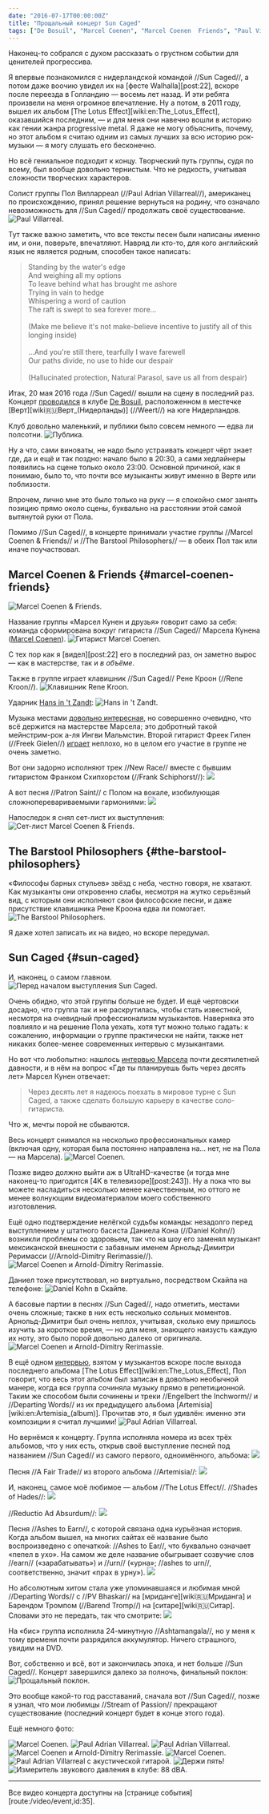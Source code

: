 ```yaml
---
date: "2016-07-17T00:00:00Z"
title: "Прощальный концерт Sun Caged"
tags: ["De Bosuil", "Marcel Coenen", "Marcel Coenen  Friends", "Paul Villarreal", "progressive metal", "Sun Caged", "The Barstool Philosophers", "Верт", "музыка"]
---
```


Наконец-то собрался с духом рассказать о грустном событии для ценителей прогрессива.

Я впервые познакомился с нидерландской командой //Sun Caged//, а потом даже воочию увидел их на [фесте Walhalla][post:22], вскоре после переезда в Голландию — восемь лет назад. И эти ребята произвели на меня огромное впечатление. Ну а потом, в 2011 году, вышел их альбом [The Lotus Effect][wiki:en:The_Lotus_Effect], оказавшийся последним, — и для меня они навечно вошли в историю как гении жанра progressive metal. Я даже не могу объяснить, почему, но этот альбом я считаю одним из самых лучших за всю историю рок-музыки — я могу слушать его бесконечно.

<!--more-->

Но всё гениальное подходит к концу. Творческий путь группы, судя по всему, был вообще довольно тернистым. Что не редкость, учитывая сложности творческих характеров.

Солист группы Пол Вилларреал (//Paul Adrian Villarreal//), американец по происхождению, принял решение вернуться на родину, что означало невозможность для //Sun Caged// продолжать своё существование.
![](img:4.bp.blogspot.com/-L3-s4NiT2L4/V1RAFo8gHeI/AAAAAAAAmVw/ufBrvACf9NYhNpMgM9x7M2HwMILFivwJQCKgB/s1600/dsc02329.picasaweb.jpg:a "Paul Villarreal.")

Тут также важно заметить, что все тексты песен были написаны именно им, и они, поверьте, впечатляют. Навряд ли кто-то, для кого английский язык не является родным, способен такое написать:

> Standing by the water's edge<br>
> And weighing all my options<br>
> To leave behind what has brought me ashore<br>
> Trying in vain to hedge<br>
> Whispering a word of caution<br>
> The raft is swept to sea forever more…<br>
> <br>
> (Make me believe it's not make-believe incentive to justify all of this longing inside)<br>
> <br>
> …And you're still there, tearfully I wave farewell<br>
> Our paths divide, no use to hide our despair<br>
> <br>
> (Hallucinated protection, Natural Parasol, save us all from despair)<br>

Итак, 20 мая 2016 года //Sun Caged// вышли на сцену в последний раз. Концерт [проводился](http://www.debosuil.nl/Definition/Details/586965/588540/9197_sun-caged-farewell-show.aspx) в клубе [De Bosuil](http://www.debosuil.nl/), расположенном в местечке [Верт][wiki:ru:Верт_(Нидерланды)] (//Weert//) на юге Нидерландов.

Клуб довольно маленький, и публики было совсем немного — едва ли полсотни.
![](img:4.bp.blogspot.com/-Zvv31vD_yDg/V1RAFizgr4I/AAAAAAAAmVw/EySxsG8VjAIia2_unOTSJPVkZMG4cST4QCKgB/s1600/dsc02330.picasaweb.jpg:a "Публика.")

Ну а что, сами виноваты, не надо было устраивать концерт чёрт знает где, да и ещё и так поздно: начало было в 20:30, а сами хедлайнеры появились на сцене только около 23:00. Основной причиной, как я понимаю, было то, что почти все музыканты живут именно в Верте или поблизости.

Впрочем, лично мне это было только на руку — я спокойно смог занять позицию прямо около сцены, буквально на расстоянии этой самой вытянутой руки от Пола.

Помимо //Sun Caged//, в концерте принимали участие группы //Marcel Coenen & Friends// и //The Barstool Philosophers// — в обеих Пол так или иначе поучаствовал.

## Marcel Coenen & Friends {#marcel-coenen-friends}

![](img:1.bp.blogspot.com/-bzFGicJUVWY/V1RAFnfGiwI/AAAAAAAAmVw/93NQnzXTcBAPJAEYamq6JdFBdEBNKjZlwCKgB/s1600/dsc02299.picasaweb.jpg:a "Marcel Coenen & Friends.")

Название группы «Марсел Кунен и друзья» говорит само за себя: команда сформирована вокруг гитариста //Sun Caged// Марсела Кунена ([Marcel Coenen](http://marcelcoenen.com/)).
![](img:3.bp.blogspot.com/-8nlyrAvXaFE/V1RAFswobOI/AAAAAAAAmVw/nt2ovnT3NZgmky2VC042fx6RzZn9KYZwACKgB/s1600/dsc02304.picasaweb.jpg:a "Гитарист Marcel Coenen.")

С тех пор как я [видел][post:22] его в последний раз, он заметно вырос — как в мастерстве, так и *в объёме*.

Также в группе играет клавишник //Sun Caged// Рене Кроон (//Rene Kroon//).
![](img:4.bp.blogspot.com/-6j8YU5zoBRg/V1RAFvhm7AI/AAAAAAAAmVw/6k3LTHLpIUkA8jhry8VB3aDGq4s4WprmACKgB/s1600/dsc02317.picasaweb.jpg:a "Клавишник Rene Kroon.")

Ударник [Hans in 't Zandt](http://www.hansintzandt.nl/):
![](img:4.bp.blogspot.com/-IU8bk_ThHOM/V1RAFgy9dOI/AAAAAAAAmVw/J2NQI-yo4qA0iRvoYx5CxU7Bo9t4kejAwCKgB/s1600/dsc02310.picasaweb.jpg:a "Hans in 't Zandt.")

Музыка местами [довольно интересная](https://www.youtube.com/watch?v=liZWxAxXN0k), но совершенно очевидно, что всё держится на мастерстве Марсела; это добротный такой мейнстрим-рок а-ля Ингви Мальмстин. Второй гитарист Фреек Гилен (//Freek Gielen//) [играет](https://www.youtube.com/watch?v=04CaVtrPDmo) неплохо, но в целом его участие в группе не очень заметно.

Вот они задорно исполняют трек //New Race// вместе с бывшим гитаристом Франком Схипхорстом (//Frank Schiphorst//):
![](youtube:4BCEgxzFmzg)

А вот песня //Patron Saint// с Полом на вокале, изобилующая сложноперевариваемыми гармониями:
![](youtube:ijzlCffkp6I)

Напоследок я снял сет-лист их выступления:
![](img:2.bp.blogspot.com/-he3NQj1r7Ks/V1RAFhBhOqI/AAAAAAAAmVw/HHYtOrEv1v4Obn4s02CLAaIwwK72XdynwCKgB/s1600/20160520_225519.picasaweb.jpg:a "Сет-лист Marcel Coenen & Friends.")

## The Barstool Philosophers {#the-barstool-philosophers}

«Философы барных стульев» звёзд с неба, честно говоря, не хватают. Как музыканты они откровенно слабы, несмотря на жутко серьёзный вид, с которым они исполняют свои философские песни, и даже присутствие клавишника Рене Кроона едва ли помогает.
![](img:1.bp.blogspot.com/-Hd7w7Uk9HUs/V1RAFq88b6I/AAAAAAAAmVw/fb_9C-mDp7soo6z_Ux4TQhapJHCPCh4YACKgB/s1600/dsc02337.picasaweb.jpg:a "The Barstool Philosophers.")

Я даже хотел записать их на видео, но вскоре передумал.

## Sun Caged {#sun-caged}

И, наконец, о самом главном.
![](img:3.bp.blogspot.com/-YFflUBKVjk4/V1RAFis-QaI/AAAAAAAAmVw/VlH4UxRPu6c0MorP2tTtaev4iyGAJnlowCKgB/s1600/20160520_230531.picasaweb.jpg:a "Перед началом выступления Sun Caged.")

Очень обидно, что этой группы больше не будет. И ещё чертовски досадно, что группа так и не раскрутилась, чтобы стать известной, несмотря на очевидный профессионализм музыкантов. Наверняка это повлияло и на решение Пола уехать, хотя тут можно только гадать: к сожалению, информации о группе практически не найти, также нет никаких более-менее современных интервью с музыкантами.

Но вот что любопытно: нашлось [интервью Марсела](http://www.sevenstring.org/forum/showpost.php?p=473698&postcount=1) почти десятилетней давности, и в нём на вопрос «Где ты планируешь быть через десять лет» Марсел Кунен отвечает:

> Через десять лет я надеюсь поехать в мировое турне с Sun Caged, а также сделать большую карьеру в качестве соло-гитариста.

Что ж, мечты порой не сбываются.

Весь концерт снимался на несколько профессиональных камер (включая одну, которая была постоянно направлена на… нет, не на Пола — на Марсела).
![](img:3.bp.blogspot.com/-MjeOoLTh8Qc/V1RAFu_xV3I/AAAAAAAAmU8/FMaXrjc_8rQGBkA3LAMBEYGyanvt5jlhwCKgB/s1600/dsc02394.picasaweb.jpg:a "Marcel Coenen.")

Позже видео должно выйти аж в UltraHD-качестве (и тогда мне наконец-то пригодится [4K в телевизоре][post:243]). Ну а пока что вы можете насладиться несколько менее качественным, но оттого не менее волнующим видеоматериалом моего собственного изготовления.

Ещё одно подтверждение нелёгкой судьбы команды: незадолго перед выступлением у штатного басиста Даниела Кона (//Daniel Kohn//) возникли проблемы со здоровьем, так что на шоу его заменял музыкант мексиканской внешности с забавным именем Арнольд-Димитри Реримасси (//Arnold-Dimitry Rerimassie//).
![](img:1.bp.blogspot.com/-Z3yFciIJIhE/V1RAFrffHVI/AAAAAAAAmVw/VZZ1KQBKXhs8prdcKQmtY-MYHj51uN87gCKgB/s1600/dsc02383.picasaweb.jpg:a "Marcel Coenen и Arnold-Dimitry Rerimassie.")

Даниел тоже присутствовал, но виртуально, посредством Скайпа на телефоне:
![](img:3.bp.blogspot.com/-_49MgiysNIs/V1RAFiZTS2I/AAAAAAAAmVw/Cvzx3rZtlWkdtwoKFrUBZgNpG5QQz_djwCKgB/s1600/dsc02368.picasaweb.jpg:a "Daniel Kohn в Скайпе.")

А басовые партии в песнях //Sun Caged//, надо отметить, местами очень сложные; также в них есть несколько сольных моментов. Арнольд-Димитри был очень неплох, учитывая, сколько ему пришлось изучить за короткое время, — но для меня, знающего наизусть каждую их ноту, это было порой довольно далеко от оригинала.
![](img:1.bp.blogspot.com/-KLU20IZcrSg/V1RAFmu78TI/AAAAAAAAmVw/QxOGQUIhMrwHhjV4qSEiowzGGD2JuAVoQCKgB/s1600/dsc02392.picasaweb.jpg:a "Marcel Coenen и Arnold-Dimitry Rerimassie.")

В ещё одном [интервью](http://ytsejam.com/2011/06/interview-with-paul-adrian-villarreal-marcel-coenen-sun-caged/), взятом у музыкантов вскоре после выхода последнего альбома [The Lotus Effect][wiki:en:The_Lotus_Effect], Пол говорит, что весь этот альбом был записан в довольно необычной манере, когда вся группа сочиняла музыку прямо в репетиционной. Таким же способом были сочинены и треки //Engelbert the Inchworm// и //Departing Words// из их предыдущего альбома [Artemisia][wiki:en:Artemisia_(album)]. Прочитав это, я был удивлён: именно эти композиции я считал лучшими!
![](img:1.bp.blogspot.com/-W75YkI0JHYY/V1RAFi8V0LI/AAAAAAAAmVw/hBOGd9NQLyw0e5WCx9vA14entnUKrBmywCKgB/s1600/dsc02360.picasaweb.jpg:a "Paul Adrian Villarreal.")

Но вернёмся к концерту. Группа исполняла номера из всех трёх альбомов, что у них есть, открыв своё выступление песней под названием //Sun Caged// из самого первого, одноимённого, альбома:
![](youtube:C9P1ejVlaIQ)

Песня //A Fair Trade// из второго альбома //Artemisia//:
![](youtube:h9CrxmSEhyw)

И, наконец, самое моё любимое — альбом //The Lotus Effect//. //Shades of Hades//:
![](youtube:ztPR67BBePk)

//Reductio Ad Absurdum//:
![](youtube:HSjpdIu04P4)

Песня //Ashes to Earn//, с которой связана одна курьёзная история. Когда альбом вышел, на многих сайтах её название было воспроизведено с опечаткой: //Ashes to Ear//, что буквально означает «пепел в ухо». На самом же деле название обыгрывает созвучие слов //earn// («зарабатывать») и //urn// («урна»; //ashes to urn//, соответственно, значит «прах в урну»).
![](youtube:IUEwz8j6vOY)

Но абсолютным хитом стала уже упоминавшаяся и любимая мной //Departing Words// с //PV Bhaskar// на [мриданге][wiki:ru:Мриданга] и Барендом Тромпом (//Barend Tromp//) на [ситаре][wiki:ru:Ситар]. Словами это не передать, так что смотрите:
![](youtube:0LM_u3quaZs)

На «бис» группа исполнила 24-минутную //Ashtamangala//, но у меня к тому времени почти разрядился аккумулятор. Ничего страшного, увидим на DVD.

Вот, собственно и всё, вот и закончилась эпоха, и нет больше //Sun Caged//. Концерт завершился далеко за полночь, финальный поклон:
![](img:2.bp.blogspot.com/-GUTz-jqDsaY/V1RAFoao31I/AAAAAAAAmU8/QTHzwwjnqqAysQOhudfV7pNTtPDZjeNDACKgB/s1600/dsc02422.picasaweb.jpg:a "Прощальный поклон.")

Это вообще какой-то год расставаний, сначала вот //Sun Caged//, позже я узнал, что мои любимцы //Stream of Passion// прекращают существование (последний концерт будет в конце этого года).

Ещё немного фото:

![](img:4.bp.blogspot.com/-2RNnoC-2ss4/V1RAFp9CosI/AAAAAAAAmVw/n8RjFT6dqw4MvGeAVFmtXkitoBZZMBGdACKgB/s1600/dsc02361.picasaweb.jpg:a "Marcel Coenen.")
![](img:3.bp.blogspot.com/-b9gXK1SHYBo/V1RAFnBL6NI/AAAAAAAAmVw/N7UBVjxHtCcg9CWNDSYakKTxFGumq34UgCKgB/s1600/dsc02363.picasaweb.jpg:a "Paul Adrian Villarreal.")
![](img:2.bp.blogspot.com/-MFZ1whTljgw/V1RAFnEhSrI/AAAAAAAAmVw/YzCDqF1LHtQkpiQwOODPBZJ5OUNGoHH5QCKgB/s1600/dsc02371.picasaweb.jpg:a "Paul Adrian Villarreal.")
![](img:3.bp.blogspot.com/-9tz8tOdk4hc/V1RAFj2cQXI/AAAAAAAAmVw/5Q-l2HBQXvc81DB_omaxH8sCemTeB3guQCKgB/s1600/dsc02376.picasaweb.jpg:a "Marcel Coenen и Arnold-Dimitry Rerimassie.")
![](img:2.bp.blogspot.com/-s7tWpirvQRU/V1RAFguajOI/AAAAAAAAmVw/suA_mmTD3EYwhEhb_-enJ2PjB4YdwrSZwCKgB/s1600/dsc02354.picasaweb.jpg:a "Marcel Coenen.")
![](img:4.bp.blogspot.com/-SjcWZLLtpd8/V1RAFn7J5gI/AAAAAAAAmU8/qBvwOMmqalkn0KNFhe_f2CUwHbnzglrrgCKgB/s1600/dsc02402.picasaweb.jpg:a "Paul Adrian Villarreal с акустической гитарой.")
![](img:2.bp.blogspot.com/-k3aeQxSjVcM/V1RAFqxaDhI/AAAAAAAAmU8/kVh4gVr0D58S7fKLuJYoyPdpTj4XB85lACKgB/s1600/dsc02411.picasaweb.jpg:a "Держи пять!")
![](img:3.bp.blogspot.com/-RUfeoAPcIvI/V1RAFnTxSSI/AAAAAAAAmVw/345BoOeab30CAkQOGKOfbUXBTjasqQ4QACKgB/s1600/dsc02334.picasaweb.jpg:a "Измеритель звукового давления в клубе: 88 dBA.")

---

Все видео концерта доступны на [странице события][route:/video/event,id:35].
